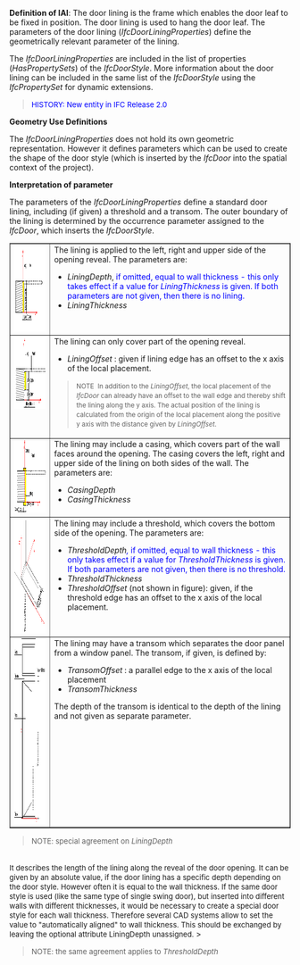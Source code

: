 ﻿**Definition
of IAI**: The door lining is the frame which enables the door leaf to be fixed in position. The door lining is used to hang the door leaf. The parameters of the door lining (_IfcDoorLiningProperties_) define the geometrically relevant parameter of the lining.

The _IfcDoorLiningProperties_ are included in the list of properties (_HasPropertySets_) of the _IfcDoorStyle_. More information about the door lining can be included in the same list of the _IfcDoorStyle_ using the _IfcPropertySet_ for dynamic extensions.

> <font color="#0000ff" size="-1">HISTORY: New entity
in IFC Release 2.0</font>

****Geometry
Use Definitions****

The _IfcDoorLiningProperties_ does not hold its own geometric representation. However it defines parameters which can be used to create the shape of the door style (which is inserted by the _IfcDoor_ into the spatial context of the project).

**Interpretation
of parameter**

The parameters of the _IfcDoorLiningProperties_ define a standard door lining, including (if given) a threshold and a transom. The outer boundary of the lining is determined by the occurrence parameter assigned to the _IfcDoor_, which inserts the _IfcDoorStyle_.

<table border="1" cellpadding="2" cellspacing="2">
  <tbody>
    <tr valign="top">
      <td align="left" valign="top"><img src="figures/ifcdoorliningproperties-fig01.gif" alt="lining 1" border="0" height="155" width="247"></td>
      <td align="left" valign="top">The
lining is applied to the left, right and upper side of the opening
reveal. The parameters are:
      <ul>
        <li><i>LiningDepth</i>,
          <font color="#0000ff">if
omitted, equal to wall thickness - this only takes effect if a value for
          <i>LiningThickness</i>
is given. If both parameters are not given, then there is no lining.</font></li>
        <li><i>LiningThickness</i></li>
      </ul>
      </td>
    </tr>
    <tr valign="top">
      <td align="left" valign="top"><img src="figures/ifcdoorliningproperties-fig02.gif" alt="lining 2" border="0" height="129" width="210"> </td>
      <td align="left" valign="top">The
lining can only cover part of the opening reveal.
      <ul>
        <li><i>LiningOffset</i>
: given if lining edge has an offset to the x axis of the local
placement.</li>
      </ul>
      <blockquote><small>NOTE
&nbsp;In addition to the&nbsp;<i>LiningOffset</i>,
the local placement of the <i>IfcDoor</i>
can already have an offset to the wall edge and thereby shift the
lining along the y axis. The actual position of the lining is
calculated from the origin of the local placement along the positive y
axis with the distance given by <i>LiningOffset</i>.</small></blockquote>
      </td>
    </tr>
    <tr valign="top">
      <td align="left" valign="top"><img src="figures/ifcdoorliningproperties-fig03.gif" alt="lining 3" border="0" height="132" width="227"></td>
      <td align="left" valign="top">The
lining may include a casing, which covers part of the wall faces around
the opening. The casing covers the left, right and upper side of the
lining on both sides of the wall. The parameters are:
      <ul>
        <li><i>CasingDepth</i></li>
        <li><i>CasingThickness</i></li>
      </ul>
      </td>
    </tr>
    <tr>
      <td align="left" valign="top"><img src="figures/ifcdoorliningproperties-fig04.gif" alt="lining 4" border="0" height="206" width="181"></td>
      <td align="left" valign="top">The
lining may include a threshold, which covers the bottom side of the
opening. The parameters are:
      <ul>
        <li><i>ThresholdDepth<font color="#0000ff">, </font></i><font color="#0000ff">if omitted, equal to wall thickness -
this only takes effect if a value for <i>ThresholdThickness
          </i>is given. If both
parameters are not given, then there is no threshold.</font></li>
        <li><i>ThresholdThickness</i></li>
        <li><i>ThresholdOffset</i>
(not shown in figure): given, if the threshold edge has an offset to
the x axis of the local placement. </li>
      </ul>
      </td>
    </tr>
    <tr valign="top">
      <td align="left" valign="top"><img src="figures/ifcdoorliningproperties-fig05.gif" alt="lining 5" border="0" height="332" width="342"></td>
      <td align="left" valign="top">The
lining may have a transom which separates the door panel from a window
panel. The transom, if given, is defined by:
      <ul>
        <li><i>TransomOffset</i>
: a parallel edge to the x axis of the local placement</li>
        <li><i>TransomThickness</i></li>
      </ul>
      <p>The depth of the transom
is identical to the depth of the lining and not given as separate
parameter.</p>
      </td>
    </tr>
  </tbody>
</table>

> <font size="-1">NOTE: special agreement on <i>LiningDepth</i>
  <br>
It describes the length of the lining along the reveal of the door
opening. It can be given by an absolute value, if the door lining has a
specific depth depending on the door style. However often it is equal
to the wall thickness. If the same door style is used (like the same
type of single swing door), but inserted into different walls with
different thicknesses, it would be necessary to create a special door
style for each wall thickness. Therefore several CAD systems allow to
set the value to "automatically aligned" to wall thickness. This should
be exchanged by leaving the optional attribute LiningDepth unassigned.</font>
> 


> <font size="-1">NOTE: the same agreement applies to <i>ThresholdDepth</i></font>
>